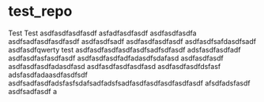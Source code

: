 # test_repo
Test
Test
asdfasdfasdfasdf
asfadfasdfasdf
asdfasdfasdfa
asdfsadfasdfasdfasdf
asdfasdfsadf
asdfasdfasdfasdf
asdfasdfsafdasdfsadf
asdfasdfqwerty
test
asdfasdfasdfasdfasdfsadfsdfasdf
adsfasdfasdfadf
asdfasdfasfasdfasdf
asdfasdfasdfadfadasdfsdafasd
asdfasdfasdf
asdfasdfasdfadasdfasd
asdfasdfasdfasdfasd
asdfasdfasdfdsfasf
adsfasdfadaasdfasdfsdf
asdfsadfasdfadsfasfsdafsadfadsfsadfasdfasdfasdfasdfasdf
afsdfadsfasdf
asdfsadfasdf
a
